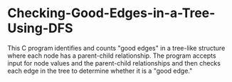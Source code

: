 # Checking-Good-Edges-in-a-Tree-Using-DFS
This C program identifies and counts "good edges" in a tree-like structure where each node has a parent-child relationship. The program accepts input for node values and the parent-child relationships and then checks each edge in the tree to determine whether it is a "good edge."
